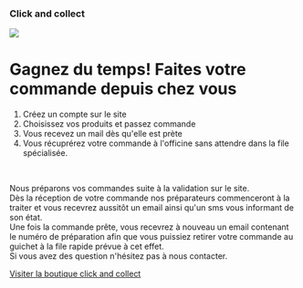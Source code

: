 <div class="block">
    <h3 class="title_block">Click and collect</h3>
    <div class="block-search">
        <div class="row-fluid" style="margin-bottom:50px;">
            <div class="span3">
                <img src="/Skins/[!Systeme::Skin!]/img/preparatrice.jpg" class="img-responsive" />
            </div>
            <div class="span9">
                <h1>Gagnez du temps! Faites votre commande depuis chez vous</h1>
                <ol>
                    <li>Créez un compte sur le site</li>
                    <li>Choisissez vos produits et passez commande</li>
                    <li>Vous recevez un mail dès qu'elle est prète</li>
                    <li>Vous récuprérez votre commande à l'officine sans attendre dans la file spécialisée.</li>
                </ol>
                <br />
                <p>
                    Nous préparons vos commandes suite à la validation sur le site.<br /> Dès la réception de votre commande nos préparateurs commenceront à la traiter et vous recevrez aussitôt un email ainsi qu'un sms vous informant de son état. <br />Une fois la commande prête, vous recevrez à nouveau un email contenant le numéro de préparation afin que vous puissiez retirer votre commande au guichet à la file rapide prévue à cet effet. <br />
                    Si vous avez des question n'hésitez pas à nous contacter.
                </p>
                <a href="/Parapharmacie" class="button">Visiter la boutique click and collect</a>
            </div>
        </div>
    </div>
</div>